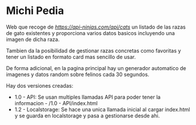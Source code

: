 # Michi Pedia

Web que recoge de *https://api-ninjas.com/api/cats* un listado de las razas de gato existentes y proporciona varios datos basicos incluyendo una imagen de dicha raza.

Tambien da la posibilidad de gestionar razas concretas como favoritas y tener un listado en formato card mas sencillo de usar.

De forma adicional, en la pagina principal hay un generador automatico de imagenes y datos random sobre felinos cada 30 segundos.

Hay dos versiones creadas:
- 1.0 - API: Se usan multiples llamadas API para poder tener la informacion - /1.0 - API/index.html
- 1.2 - Localstorage: Se hace una unica llamada inicial al cargar index.html y se guarda en localstorage y pasa a gestionarse desde ahi.